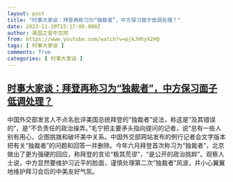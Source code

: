 ```yaml
---
layout: post
title: "时事大家谈：拜登再称习为“独裁者”，中方保习面子低调处理？"
date: 2023-11-20T15:17:06.000Z
author: 美国之音中文网
from: https://www.youtube.com/watch?v=pjkJHhyX2HQ
tags: [ 时事大家谈 ]
comments: True
categories: [ 时事大家谈 ]
---
```

<!--1700493426000-->
[时事大家谈：拜登再称习为“独裁者”，中方保习面子低调处理？](https://www.youtube.com/watch?v=pjkJHhyX2HQ)
------

<div>
中国外交部发言人不点名批评美国总统拜登的“独裁者”说法，称这是“及其错误的”，是“不负责任的政治操弄。”毛宁把主要矛头指向提问的记者，说“总有一些人别有用心，企图挑拨和破坏美中关系。中国外交部网站发布的例行记者会文字版本把有关“独裁者”的问题和回答一并删除。今年六月拜登首次称习为“独裁者”，北京做出了更为强硬的回应，称拜登的言论“极其荒谬”，“是公开的政治挑衅”。观察人士说，中方显然要维护习近平的脸面，谨慎处理第二次“独裁者”风波，并小心翼翼地维护拜习会后的中美友好气氛。
</div>
